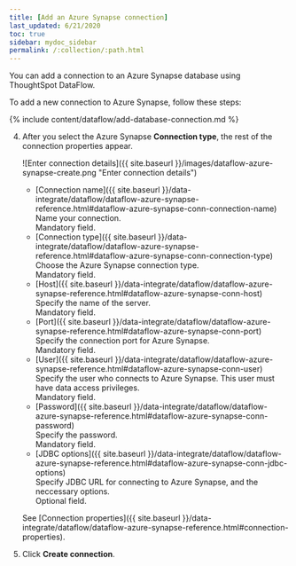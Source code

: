 ```yaml
---
title: [Add an Azure Synapse connection]
last_updated: 6/21/2020
toc: true
sidebar: mydoc_sidebar
permalink: /:collection/:path.html
---
```

You can add a connection to an Azure Synapse database using ThoughtSpot DataFlow.

To add a new connection to Azure Synapse, follow these steps:

{% include content/dataflow/add-database-connection.md %}

4. After you select the Azure Synapse **Connection type**, the rest of the connection properties appear.

   ![Enter connection details]({{ site.baseurl }}/images/dataflow-azure-synapse-create.png "Enter connection details")

   * [Connection name]({{ site.baseurl }}/data-integrate/dataflow/dataflow-azure-synapse-reference.html#dataflow-azure-synapse-conn-connection-name)<br/>Name your connection.<br/>Mandatory field.
   * [Connection type]({{ site.baseurl }}/data-integrate/dataflow/dataflow-azure-synapse-reference.html#dataflow-azure-synapse-conn-connection-type)<br/>Choose the Azure Synapse connection type.<br/>Mandatory field.
   * [Host]({{ site.baseurl }}/data-integrate/dataflow/dataflow-azure-synapse-reference.html#dataflow-azure-synapse-conn-host)<br/>Specify the name of the server.<br/>Mandatory field.
   * [Port]({{ site.baseurl }}/data-integrate/dataflow/dataflow-azure-synapse-reference.html#dataflow-azure-synapse-conn-port)<br/>Specify the connection port for Azure Synapse.<br/>Mandatory field.
   * [User]({{ site.baseurl }}/data-integrate/dataflow/dataflow-azure-synapse-reference.html#dataflow-azure-synapse-conn-user)<br/>Specify the user who connects to Azure Synapse. This user must have data access privileges.<br/>Mandatory field.
   * [Password]({{ site.baseurl }}/data-integrate/dataflow/dataflow-azure-synapse-reference.html#dataflow-azure-synapse-conn-password)<br/>Specify the password.<br/>Mandatory field.
   * [JDBC options]({{ site.baseurl }}/data-integrate/dataflow/dataflow-azure-synapse-reference.html#dataflow-azure-synapse-conn-jdbc-options)<br/>Specify JDBC URL for connecting to Azure Synapse, and the neccessary options.<br/>Optional field.

   See [Connection properties]({{ site.baseurl }}/data-integrate/dataflow/dataflow-azure-synapse-reference.html#connection-properties).

5.  Click **Create connection**.   
